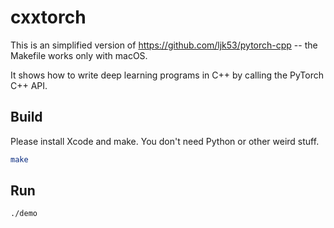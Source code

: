 # cxxtorch

This is an simplified version of https://github.com/ljk53/pytorch-cpp -- the Makefile works only with macOS.

It shows how to write deep learning programs in C++ by calling the PyTorch C++ API.

## Build

Please install Xcode and make.  You don't need Python or other weird stuff.

```bash
make
```

## Run

```bash
./demo
```

